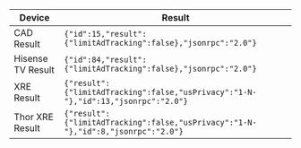  

| Device            | Result                                                       |
| ----------------- | ------------------------------------------------------------ |
| CAD Result        | `{"id":15,"result":  {"limitAdTracking":false},"jsonrpc":"2.0"}` |
| Hisense TV Result | `{"id":84,"result":{"limitAdTracking":false},"jsonrpc":"2.0"}` |
| XRE Result        | `{"result":  {"limitAdTracking":false,"usPrivacy":"1-N-"},"id":13,"jsonrpc":"2.0"}` |
| Thor XRE Result   | `{"result":  {"limitAdTracking":false,"usPrivacy":"1-N-"},"id":8,"jsonrpc":"2.0"}` |
